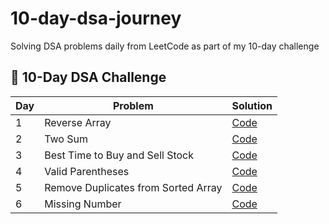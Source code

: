 # 10-day-dsa-journey
Solving DSA problems daily from LeetCode as part of my 10-day challenge

## 🚀 10-Day DSA Challenge

| Day |             Problem                |                                      Solution                               |
|-----|------------------------------------|-----------------------------------------------------------------------------|
| 1   | Reverse Array                      | [Code](./Day01_Reverse_Array/reverse_array.java)                            |
| 2   | Two Sum                            | [Code](./Day02_Two_Sum/twoSum.js)                                           |
| 3   | Best Time to Buy and Sell Stock    | [Code](./Day03_Best_Time_to_Buy_and_Sell_Stock/stock.js)                    |
| 4   | Valid Parentheses                  | [Code](./Day04_Valid_Parentheses/validParentheses.js)                       |
| 5   | Remove Duplicates from Sorted Array| [Code](Day05_Remove_Duplicates/removeDuplicates.js)                         |
| 6   | Missing Number                     | [Code](Day06_Missing_Number/missingNumber.js)                               |

